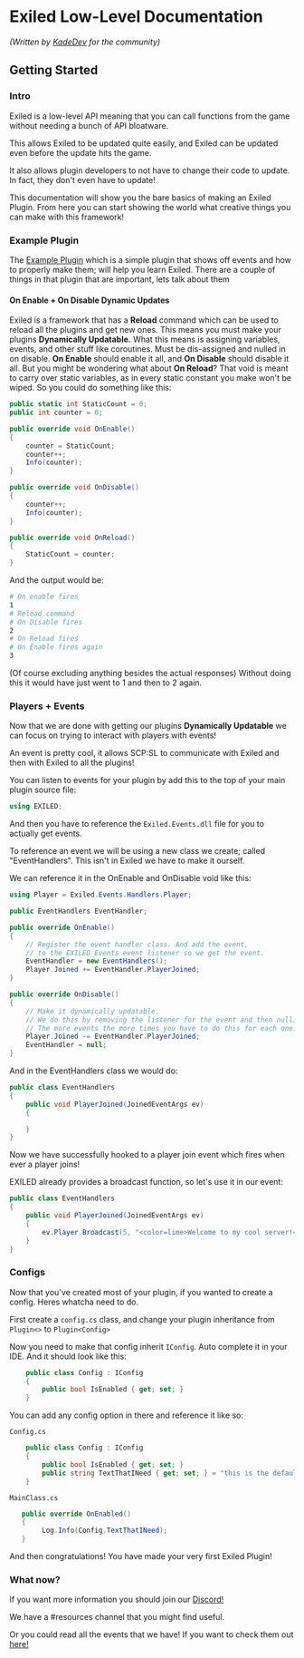 # Exiled Low-Level Documentation
*(Written by [KadeDev](https://github.com/KadeDev) for the community)*

## Getting Started
### Intro
Exiled is a low-level API meaning that you can call functions from the game without needing a bunch of API bloatware.

This allows Exiled to be updated quite easily, and Exiled can be updated even before the update hits the game.

It also allows plugin developers to not have to change their code to update. In fact, they don't even have to update!

This documentation will show you the bare basics of making an Exiled Plugin. From here you can start showing the world what creative things you can make with this framework!

### Example Plugin
The [Example Plugin](https://github.com/galaxy119/EXILED/tree/master/Exiled.Example) which is a simple plugin that shows off events and how to properly make them; will help you learn Exiled. There are a couple of things in that plugin that are important, lets talk about them

#### On Enable + On Disable Dynamic Updates
Exiled is a framework that has a **Reload** command which can be used to reload all the plugins and get new ones. This means you must make your plugins **Dynamically Updatable.** What this means is assigning variables, events, and other stuff like coroutines. Must be dis-assigned and nulled in on disable. **On Enable** should enable it all, and **On Disable** should disable it all. But you might be wondering what about **On Reload**? That void is meant to carry over static variables, as in every static constant you make won't be wiped. So you could do something like this:
```csharp
public static int StaticCount = 0;
public int counter = 0;

public override void OnEnable()
{
    counter = StaticCount;
    counter++;
    Info(counter);
}

public override void OnDisable()
{
    counter++;
    Info(counter);
}

public override void OnReload()
{
    StaticCount = counter;
}
```

And the output would be:
```bash
# On enable fires
1
# Reload command
# On Disable fires
2
# On Reload fires
# On Enable fires again
3

```
(Of course excluding anything besides the actual responses)
Without doing this it would have just went to 1 and then to 2 again.

### Players + Events
Now that we are done with getting our plugins **Dynamically Updatable** we can focus on trying to interact with players with events!

An event is pretty cool, it allows SCP:SL to communicate with Exiled and then with Exiled to all the plugins!

You can listen to events for your plugin by add this to the top of your main plugin source file:
```csharp
using EXILED;
```
And then you have to reference the `Exiled.Events.dll` file for you to actually get events.

To reference an event we will be using a new class we create; called "EventHandlers". This isn't in Exiled we have to make it ourself.


We can reference it in the OnEnable and OnDisable void like this:
```csharp
using Player = Exiled.Events.Handlers.Player;

public EventHandlers EventHandler;

public override OnEnable()
{
    // Register the event handler class. And add the event,
    // to the EXILED_Events event listener so we get the event.
    EventHandler = new EventHandlers();
    Player.Joined += EventHandler.PlayerJoined;
}

public override OnDisable()
{
    // Make it dynamically updatable.
    // We do this by removing the listener for the event and then nulling the event handler.
    // The more events the more times you have to do this for each one.
    Player.Joined -= EventHandler.PlayerJoined;
    EventHandler = null;
}
```
And in the EventHandlers class we would do:
```csharp
public class EventHandlers
{
    public void PlayerJoined(JoinedEventArgs ev)
    {

    }
}
```
Now we have successfully hooked to a player join event which fires when ever a player joins!

EXILED already provides a broadcast function, so let's use it in our event:

```csharp
public class EventHandlers
{
    public void PlayerJoined(JoinedEventArgs ev)
    {
        ev.Player.Broadcast(5, "<color=lime>Welcome to my cool server!</color>");
    }
}
```

### Configs

Now that you've created most of your plugin, if you wanted to create a config. Heres whatcha need to do.

First create a `config.cs` class, and change your plugin inheritance from `Plugin<>` to `Plugin<Config>`

Now you need to make that config inherit `IConfig`. Auto complete it in your IDE. And it should look like this:

```csharp
    public class Config : IConfig
    {
        public bool IsEnabled { get; set; }
    }
```

You can add any config option in there and reference it like so:

`Config.cs`
```csharp
    public class Config : IConfig
    {
        public bool IsEnabled { get; set; }
        public string TextThatINeed { get; set; } = "this is the default";
    }
```

`MainClass.cs`
```csharp
   public override OnEnabled()
   {
        Log.Info(Config.TextThatINeed);
   }
```

And then congratulations! You have made your very first Exiled Plugin!

### What now?
If you want more information you should join our [Discord!](https://discord.gg/nDQk84m)

We have a #resources channel that you might find useful.

Or you could read all the events that we have! If you want to check them out [here!](https://github.com/galaxy119/EXILED/tree/master/Exiled.Events/EventArgs)

